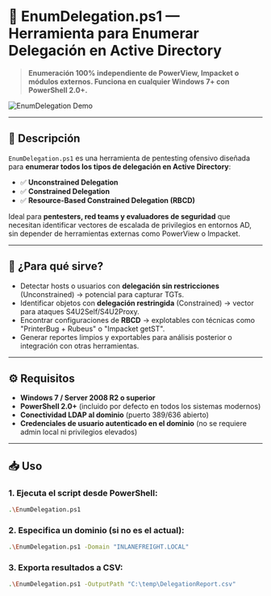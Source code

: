 # 🎯 EnumDelegation.ps1 — Herramienta para Enumerar Delegación en Active Directory

> **Enumeración 100% independiente de PowerView, Impacket o módulos externos. Funciona en cualquier Windows 7+ con PowerShell 2.0+.**

![EnumDelegation Demo]([https://via.placeholder.com/800x400?text=EnumDelegation+Demo+Screenshot](https://github.com/R41DN/EnumDelegation/blob/main/Ejemplo.png?raw=true))  

---

## 📌 Descripción

`EnumDelegation.ps1` es una herramienta de pentesting ofensivo diseñada para **enumerar todos los tipos de delegación en Active Directory**:

- ✅ **Unconstrained Delegation**
- ✅ **Constrained Delegation**
- ✅ **Resource-Based Constrained Delegation (RBCD)**

Ideal para **pentesters, red teams y evaluadores de seguridad** que necesitan identificar vectores de escalada de privilegios en entornos AD, sin depender de herramientas externas como PowerView o Impacket.

---

## 🚀 ¿Para qué sirve?

- Detectar hosts o usuarios con **delegación sin restricciones** (Unconstrained) → potencial para capturar TGTs.
- Identificar objetos con **delegación restringida** (Constrained) → vector para ataques S4U2Self/S4U2Proxy.
- Encontrar configuraciones de **RBCD** → explotables con técnicas como "PrinterBug + Rubeus" o "Impacket getST".
- Generar reportes limpios y exportables para análisis posterior o integración con otras herramientas.

---

## ⚙️ Requisitos

- **Windows 7 / Server 2008 R2 o superior**
- **PowerShell 2.0+** (incluido por defecto en todos los sistemas modernos)
- **Conectividad LDAP al dominio** (puerto 389/636 abierto)
- **Credenciales de usuario autenticado en el dominio** (no se requiere admin local ni privilegios elevados)

---

## 📥 Uso

### 1. Ejecuta el script desde PowerShell:

```bash
.\EnumDelegation.ps1
```

### 2. Especifica un dominio (si no es el actual):

```bash
.\EnumDelegation.ps1 -Domain "INLANEFREIGHT.LOCAL"
```

### 3. Exporta resultados a CSV:

```bash
.\EnumDelegation.ps1 -OutputPath "C:\temp\DelegationReport.csv"
```
